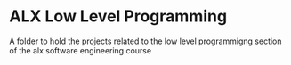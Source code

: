 # ALX Low Level Programming

A folder to hold the projects related to the low level programmigng section of the alx software engineering course 